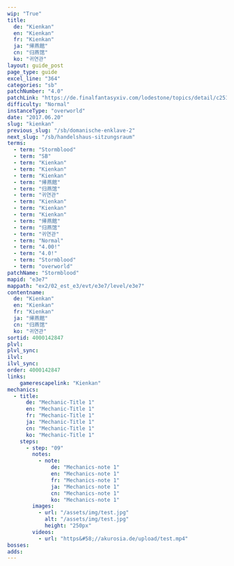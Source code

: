 ```yaml
---
wip: "True"
title:
  de: "Kienkan"
  en: "Kienkan"
  fr: "Kienkan"
  ja: "帰燕館"
  cn: "归燕馆"
  ko: "귀연관"
layout: guide_post
page_type: guide
excel_line: "364"
categories: "sb"
patchNumber: "4.0"
patchLink: "https://de.finalfantasyxiv.com/lodestone/topics/detail/c2519c232d02fc2394c3830faa364611cd4e610c"
difficulty: "Normal"
instanceType: "overworld"
date: "2017.06.20"
slug: "kienkan"
previous_slug: "/sb/domanische-enklave-2"
next_slug: "/sb/handelshaus-sitzungsraum"
terms:
  - term: "Stormblood"
  - term: "SB"
  - term: "Kienkan"
  - term: "Kienkan"
  - term: "Kienkan"
  - term: "帰燕館"
  - term: "归燕馆"
  - term: "귀연관"
  - term: "Kienkan"
  - term: "Kienkan"
  - term: "Kienkan"
  - term: "帰燕館"
  - term: "归燕馆"
  - term: "귀연관"
  - term: "Normal"
  - term: "4.00!"
  - term: "4.0!"
  - term: "Stormblood"
  - term: "overworld"
patchName: "Stormblood"
mapid: "e3e7"
mappath: "ex2/02_est_e3/evt/e3e7/level/e3e7"
contentname:
  de: "Kienkan"
  en: "Kienkan"
  fr: "Kienkan"
  ja: "帰燕館"
  cn: "归燕馆"
  ko: "귀연관"
sortid: 4000142847
plvl: 
plvl_sync: 
ilvl: 
ilvl_sync: 
order: 4000142847
links:
    gamerescapelink: "Kienkan"
mechanics:
  - title:
      de: "Mechanic-Title 1"
      en: "Mechanic-Title 1"
      fr: "Mechanic-Title 1"
      ja: "Mechanic-Title 1"
      cn: "Mechanic-Title 1"
      ko: "Mechanic-Title 1"
    steps:
      - step: "09"
        notes:
          - note:
              de: "Mechanics-note 1"
              en: "Mechanics-note 1"
              fr: "Mechanics-note 1"
              ja: "Mechanics-note 1"
              cn: "Mechanics-note 1"
              ko: "Mechanics-note 1"
        images:
          - url: "/assets/img/test.jpg"
            alt: "/assets/img/test.jpg"
            height: "250px"
        videos:
          - url: "https&#58;//akurosia.de/upload/test.mp4"
bosses:
adds:
---
```

